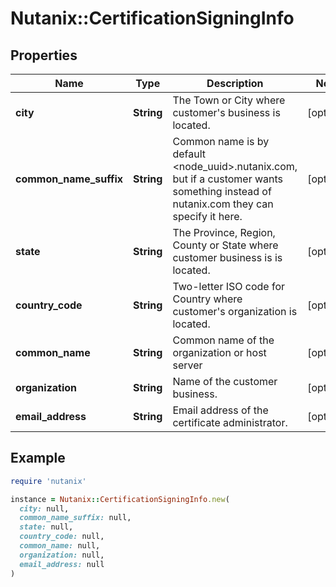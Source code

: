# Nutanix::CertificationSigningInfo

## Properties

| Name | Type | Description | Notes |
| ---- | ---- | ----------- | ----- |
| **city** | **String** | The Town or City where customer&#39;s business is located. | [optional] |
| **common_name_suffix** | **String** | Common name is by default &lt;node_uuid&gt;.nutanix.com, but if a customer wants something instead of nutanix.com they can specify it here.  | [optional] |
| **state** | **String** | The Province, Region, County or State where customer business is is located.  | [optional] |
| **country_code** | **String** | Two-letter ISO code for Country where customer&#39;s organization is located.  | [optional] |
| **common_name** | **String** | Common name of the organization or host server | [optional] |
| **organization** | **String** | Name of the customer business. | [optional] |
| **email_address** | **String** | Email address of the certificate administrator. | [optional] |

## Example

```ruby
require 'nutanix'

instance = Nutanix::CertificationSigningInfo.new(
  city: null,
  common_name_suffix: null,
  state: null,
  country_code: null,
  common_name: null,
  organization: null,
  email_address: null
)
```

